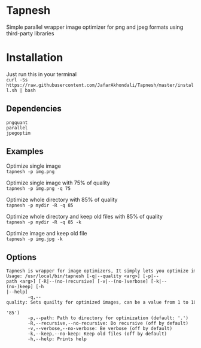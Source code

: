 # Tapnesh
Simple parallel wrapper image optimizer for png and jpeg formats using third-party libraries


Installation
===
Just run this in your terminal    
`curl -Ss https://raw.githubusercontent.com/JafarAkhondali/Tapnesh/master/install.sh | bash`


Dependencies
---
```
pngquant
parallel
jpegoptim
```



Examples
---
Optimize single image   
`tapnesh -p img.png`

Optimize single image with 75% of quality   
`tapnesh -p img.png -q 75`

Optimize whole directory with 85% of quality    
`tapnesh -p mydir -R -q 85`


Optimize whole directory and keep old files with 85% of quality    
`tapnesh -p mydir -R -q 85 -k `

Optimize image and keep old file     
`tapnesh -p img.jpg -k `


Options
---

```
Tapnesh is wrapper for image optimizers, It simply lets you optimize images in directory(ies) or single images in parallel
Usage: /usr/local/bin/tapnesh [-q|--quality <arg>] [-p|--path <arg>] [-R|--(no-)recursive] [-v|--(no-)verbose] [-k|--(no-)keep] [-h
|--help]
        -q,--quality: Sets quailty for optimized images, can be a value from 1 to 100. (100 means loseless optimization) (default:

'85')
        -p,--path: Path to directory for optimization (default: '.')
        -R,--recursive,--no-recursive: Do recursive (off by default)
        -v,--verbose,--no-verbose: Be verbose (off by default)
        -k,--keep,--no-keep: Keep old files (off by default)
        -h,--help: Prints help
```
